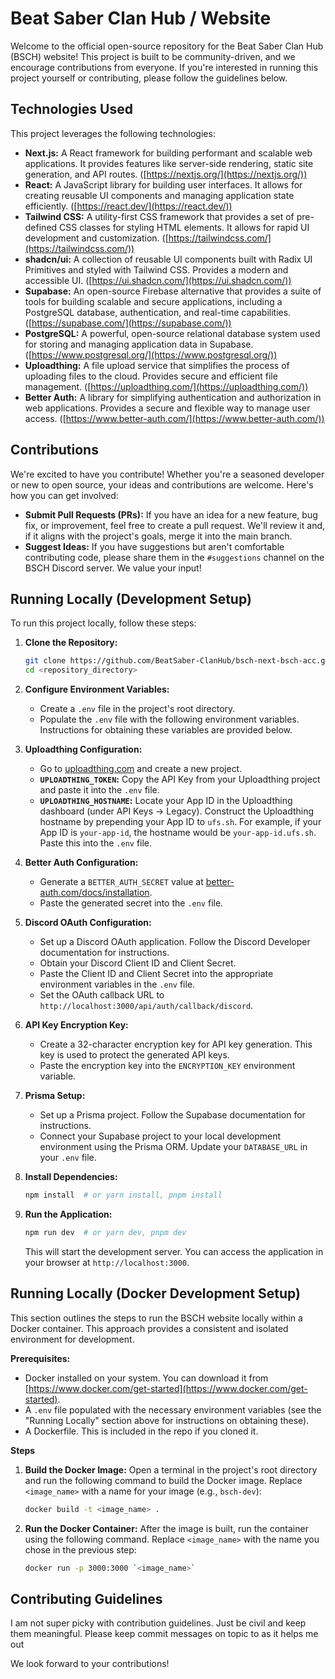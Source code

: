 # Beat Saber Clan Hub / Website

Welcome to the official open-source repository for the Beat Saber Clan Hub (BSCH) website! This project is built to be community-driven, and we encourage contributions from everyone. If you're interested in running this project yourself or contributing, please follow the guidelines below.

## Technologies Used

This project leverages the following technologies:

- **Next.js:** A React framework for building performant and scalable web applications. It provides features like server-side rendering, static site generation, and API routes. ([https://nextjs.org/](https://nextjs.org/))
- **React:** A JavaScript library for building user interfaces. It allows for creating reusable UI components and managing application state efficiently. ([https://react.dev/](https://react.dev/))
- **Tailwind CSS:** A utility-first CSS framework that provides a set of pre-defined CSS classes for styling HTML elements. It allows for rapid UI development and customization. ([https://tailwindcss.com/](https://tailwindcss.com/))
- **shadcn/ui:** A collection of reusable UI components built with Radix UI Primitives and styled with Tailwind CSS. Provides a modern and accessible UI. ([https://ui.shadcn.com/](https://ui.shadcn.com/))
- **Supabase:** An open-source Firebase alternative that provides a suite of tools for building scalable and secure applications, including a PostgreSQL database, authentication, and real-time capabilities. ([https://supabase.com/](https://supabase.com/))
- **PostgreSQL:** A powerful, open-source relational database system used for storing and managing application data in Supabase. ([https://www.postgresql.org/](https://www.postgresql.org/))
- **Uploadthing:** A file upload service that simplifies the process of uploading files to the cloud. Provides secure and efficient file management. ([https://uploadthing.com/](https://uploadthing.com/))
- **Better Auth:** A library for simplifying authentication and authorization in web applications. Provides a secure and flexible way to manage user access. ([https://www.better-auth.com/](https://www.better-auth.com/))

## Contributions

We're excited to have you contribute! Whether you're a seasoned developer or new to open source, your ideas and contributions are welcome. Here's how you can get involved:

- **Submit Pull Requests (PRs):** If you have an idea for a new feature, bug fix, or improvement, feel free to create a pull request. We'll review it and, if it aligns with the project's goals, merge it into the main branch.
- **Suggest Ideas:** If you have suggestions but aren't comfortable contributing code, please share them in the `#suggestions` channel on the BSCH Discord server. We value your input!

## Running Locally (Development Setup)

To run this project locally, follow these steps:

1.  **Clone the Repository:**

    ```bash
    git clone https://github.com/BeatSaber-ClanHub/bsch-next-bsch-acc.git
    cd <repository_directory>
    ```

2.  **Configure Environment Variables:**

    - Create a `.env` file in the project's root directory.
    - Populate the `.env` file with the following environment variables. Instructions for obtaining these variables are provided below.

3.  **Uploadthing Configuration:**

    - Go to [uploadthing.com](https://uploadthing.com/) and create a new project.
    - **`UPLOADTHING_TOKEN`:** Copy the API Key from your Uploadthing project and paste it into the `.env` file.
    - **`UPLOADTHING_HOSTNAME`:** Locate your App ID in the Uploadthing dashboard (under API Keys -> Legacy). Construct the Uploadthing hostname by prepending your App ID to `ufs.sh`. For example, if your App ID is `your-app-id`, the hostname would be `your-app-id.ufs.sh`. Paste this into the `.env` file.

4.  **Better Auth Configuration:**

    - Generate a `BETTER_AUTH_SECRET` value at [better-auth.com/docs/installation](https://www.better-auth.com/docs/installation).
    - Paste the generated secret into the `.env` file.

5.  **Discord OAuth Configuration:**

    - Set up a Discord OAuth application. Follow the Discord Developer documentation for instructions.
    - Obtain your Discord Client ID and Client Secret.
    - Paste the Client ID and Client Secret into the appropriate environment variables in the `.env` file.
    - Set the OAuth callback URL to `http://localhost:3000/api/auth/callback/discord`.

6.  **API Key Encryption Key:**

    - Create a 32-character encryption key for API key generation. This key is used to protect the generated API keys.
    - Paste the encryption key into the `ENCRYPTION_KEY` environment variable.

7.  **Prisma Setup:**

    - Set up a Prisma project. Follow the Supabase documentation for instructions.
    - Connect your Supabase project to your local development environment using the Prisma ORM. Update your `DATABASE_URL` in your `.env` file.

8.  **Install Dependencies:**

    ```bash
    npm install  # or yarn install, pnpm install
    ```

9.  **Run the Application:**

    ```bash
    npm run dev  # or yarn dev, pnpm dev
    ```

    This will start the development server. You can access the application in your browser at `http://localhost:3000`.

## Running Locally (Docker Development Setup)

This section outlines the steps to run the BSCH website locally within a Docker container. This approach provides a consistent and isolated environment for development.

**Prerequisites:**

- Docker installed on your system. You can download it from [https://www.docker.com/get-started](https://www.docker.com/get-started).
- A `.env` file populated with the necessary environment variables (see the "Running Locally" section above for instructions on obtaining these).
- A Dockerfile. This is included in the repo if you cloned it.

**Steps**

1. **Build the Docker Image:** Open a terminal in the project's root directory and run the following command to build the Docker image. Replace `<image_name>` with a name for your image (e.g., `bsch-dev`):

   ```bash
   docker build -t <image_name> .
   ```

2. **Run the Docker Container:** After the image is built, run the container using the following command. Replace `<image_name>` with the name you chose in the previous step:

   ```bash
   docker run -p 3000:3000 `<image_name>`
   ```

## Contributing Guidelines

I am not super picky with contribution guidelines. Just be civil and keep them meaningful. Please keep commit messages on topic to as it helps me out

We look forward to your contributions!
